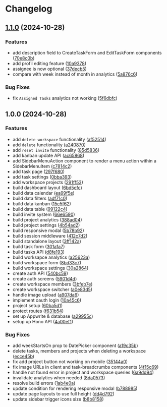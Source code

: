 # Changelog

## [1.1.0](https://github.com/TheoEwzZer/Taskify/compare/v1.0.0...v1.1.0) (2024-10-28)


### Features

* add description field to CreateTaskForm and EditTaskForm components ([70e8c0b](https://github.com/TheoEwzZer/Taskify/commit/70e8c0bd954407780387f18e35bbbef2e48cf921))
* add profil editing feature ([10a9378](https://github.com/TheoEwzZer/Taskify/commit/10a9378469d5f7562088b30d605ba91861760499))
* assignee is now optional ([37decb5](https://github.com/TheoEwzZer/Taskify/commit/37decb5858ffbf9a2569d4cd30095679e18ad28b))
* compare with week instead of month in analytics ([5a876c6](https://github.com/TheoEwzZer/Taskify/commit/5a876c66521719b99cef04dc2e04df8ae491ea06))


### Bug Fixes

* fix `Assigned Tasks` analytics not working ([5f6dbfc](https://github.com/TheoEwzZer/Taskify/commit/5f6dbfc46e8b11fce8022daccec592bd749b1488))

## 1.0.0 (2024-10-28)


### Features

* add `delete workspace` functionality ([af52514](https://github.com/TheoEwzZer/Taskify/commit/af525144c43a879c05ca379653d18818b19b69f2))
* add `delete` functionality ([a240870](https://github.com/TheoEwzZer/Taskify/commit/a240870c3f3479559121bb35ee610ba7257aac12))
* add `reset invite` functionality ([85d5836](https://github.com/TheoEwzZer/Taskify/commit/85d58369573fc29050b1578219b81176034b1b7c))
* add kanban update API ([ac65868](https://github.com/TheoEwzZer/Taskify/commit/ac65868fe42f4cbb0af155ddf3d8b194840ab27e))
* add SidebarMenuAction component to render a menu action within a SidebarMenuItem ([c7814c2](https://github.com/TheoEwzZer/Taskify/commit/c7814c2aa358dfa41142d68ce449381901e9b76d))
* add task page ([297f680](https://github.com/TheoEwzZer/Taskify/commit/297f680af68b72eff9ee8964a688130784a1a85d))
* add task settings ([0bba393](https://github.com/TheoEwzZer/Taskify/commit/0bba393070c3501703f3c6d649251fdf4acf0b18))
* add workspace projects ([291ff53](https://github.com/TheoEwzZer/Taskify/commit/291ff530552239982a5e1168cc21f4b45a9e805b))
* build dashboard layout ([6bd5efc](https://github.com/TheoEwzZer/Taskify/commit/6bd5efcf32237dc1b7068f3227c8fcdecfac971f))
* build data calendar ([ea99f5e](https://github.com/TheoEwzZer/Taskify/commit/ea99f5ee2215df335981208bd7f95ae2833d99a2))
* build data filters ([adf71c0](https://github.com/TheoEwzZer/Taskify/commit/adf71c05f9323a5ab7748d93c9b04503d34ce3e0))
* build data kanban ([15c5f62](https://github.com/TheoEwzZer/Taskify/commit/15c5f627120349ebe8669e70c63abfa43d22acb4))
* build data table ([99122c4](https://github.com/TheoEwzZer/Taskify/commit/99122c4da7ea869e8d3c56b70beb0a8be443707c))
* build invite system ([66e6590](https://github.com/TheoEwzZer/Taskify/commit/66e65905dff8d40e660feff957ed222eece37a6e))
* build project analytics ([388ad04](https://github.com/TheoEwzZer/Taskify/commit/388ad04edaac76531268f4a2e4f2bf13b9d423ee))
* build project settings ([4b54ad2](https://github.com/TheoEwzZer/Taskify/commit/4b54ad2350b608628c465b6d01a2e8037bdfde12))
* build responsive modal ([5b78b92](https://github.com/TheoEwzZer/Taskify/commit/5b78b92f1406b1824ad77aa28e942a527547359d))
* build session middleware ([412c7d2](https://github.com/TheoEwzZer/Taskify/commit/412c7d245b68c4732ab5863b485c71c273b96144))
* build standalone layout ([3ff142a](https://github.com/TheoEwzZer/Taskify/commit/3ff142a55f4ce7be4291eccb8ba726a572670835))
* build task form ([301a1a7](https://github.com/TheoEwzZer/Taskify/commit/301a1a798346682ae3bbb411065be188f39a1ee3))
* build tasks API ([d8fe193](https://github.com/TheoEwzZer/Taskify/commit/d8fe19325083572e1f6e93680db283abb8bbd1c6))
* build worksapce analytics ([a25623a](https://github.com/TheoEwzZer/Taskify/commit/a25623a9e97ce16c6852e29e15679b9ed97411d3))
* build workspace form ([8bd33c7](https://github.com/TheoEwzZer/Taskify/commit/8bd33c7724ccd10aff4cb06c2301d1afadc7ccf4))
* build workspace settings ([30a2864](https://github.com/TheoEwzZer/Taskify/commit/30a28641b9d8973cb066244308a11f8e2380376b))
* create auth API ([540bc59](https://github.com/TheoEwzZer/Taskify/commit/540bc599f9c81b10fc7cfcc48b53bd349abd98b3))
* create auth screens ([5901d4d](https://github.com/TheoEwzZer/Taskify/commit/5901d4d282e6383c0e5a1c4a23b30156d3107cba))
* create workspace members ([3bfeb7e](https://github.com/TheoEwzZer/Taskify/commit/3bfeb7e4ffd0edcb0c9b1062e54947c793e43217))
* create workspace switcher ([a0e83d5](https://github.com/TheoEwzZer/Taskify/commit/a0e83d5db9f287d0720dd1793fd35196c23d5721))
* handle image upload ([a907da6](https://github.com/TheoEwzZer/Taskify/commit/a907da6c3516e25d6327d5b27e7add9761cfbc57))
* implement oauth login ([10a45c6](https://github.com/TheoEwzZer/Taskify/commit/10a45c694618bdffc79ee22d36074f0268e2462b))
* project setup ([60ba5d1](https://github.com/TheoEwzZer/Taskify/commit/60ba5d179fd6ea98f1620c34a61ded44f4ea4aa4))
* protect routes ([f631b54](https://github.com/TheoEwzZer/Taskify/commit/f631b543fc692e917f7dde975ac2d9ed717f3d30))
* set up Appwrite & database ([a29955c](https://github.com/TheoEwzZer/Taskify/commit/a29955c154f6cbe82a30b4d8ded6ffa78861c6e0))
* setup up Hono API ([4a00ef1](https://github.com/TheoEwzZer/Taskify/commit/4a00ef16e649f67a04ef3e7910fa30291cb9bbd5))


### Bug Fixes

* add weekStartsOn prop to DatePicker component ([a19c35b](https://github.com/TheoEwzZer/Taskify/commit/a19c35b17653fef42048cf3d5dbd7c69101ba905))
* delete tasks, members and projects when deleting a workspace ([ecce45b](https://github.com/TheoEwzZer/Taskify/commit/ecce45bcdd4967d6a8f3d79d1485f526ab838c43))
* fix add project button not working on mobile ([35144a0](https://github.com/TheoEwzZer/Taskify/commit/35144a0e7a8e97158b8c835ca5c879156484da15))
* fix image URLs in client and task-breadcrumbs components ([4f15c69](https://github.com/TheoEwzZer/Taskify/commit/4f15c69f33143a8981e8841e5e9fa542e057b439))
* handle not found error in project and workspace queries ([6a9dd94](https://github.com/TheoEwzZer/Taskify/commit/6a9dd9408c139002633916b6a5f92f3a9ef0eca3))
* invalidate analytics when needed ([8da0573](https://github.com/TheoEwzZer/Taskify/commit/8da0573d33e518c6a4dc2a8e27a81241e99f4c41))
* resolve build errors ([1ab4e0a](https://github.com/TheoEwzZer/Taskify/commit/1ab4e0a993a73200a8dc449f8966b839ab68de63))
* update condition for rendering responsive modal ([b788985](https://github.com/TheoEwzZer/Taskify/commit/b788985044604ffdf81ef56e2220134fac1acd1e))
* update page layouts to use full height ([dd4d792](https://github.com/TheoEwzZer/Taskify/commit/dd4d7926fad19d701a4cbb84830e16231c2a819a))
* update sidebar trigger icons size ([b8b8158](https://github.com/TheoEwzZer/Taskify/commit/b8b8158962822657ebdebe978295ef0cd0432989))
